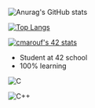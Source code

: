 ![Anurag's GitHub stats](https://github-readme-stats.vercel.app/api?username=C-Chafik&show_icons=true&theme=radical)

[![Top Langs](https://github-readme-stats.vercel.app/api/top-langs/?username=C-Chafik&layout=compact&theme=radical)](https://github.com/anuraghazra/github-readme-stats)

[![cmarouf's 42 stats](https://badge42.vercel.app/api/v2/stats/cl180kfgf000609l6w6dcu0bo?cursusId=21)](https://github.com/C-Chafik)

- Student at 42 school
- 100% learning

![C](https://img.shields.io/badge/C-%2300599C.svg?style=for-the-badge&logo=c&logoColor=white)

![C++](https://img.shields.io/badge/C++-%2300599C.svg?style=for-the-badge&logo=c%2B%2B&logoColor=white)
